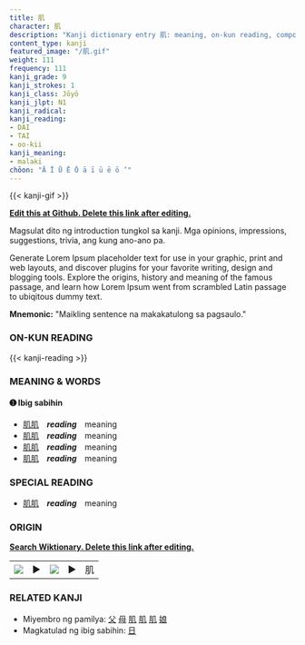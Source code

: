 ```yaml
---
title: 肌
character: 肌
description: "Kanji dictionary entry 肌: meaning, on-kun reading, compounds, origin, related kanji"
content_type: kanji
featured_image: "/肌.gif"
weight: 111
frequency: 111
kanji_grade: 9
kanji_strokes: 1
kanji_class: Jōyō
kanji_jlpt: N1
kanji_radical: 
kanji_reading: 
- DAI
- TAI
- oo-kii
kanji_meaning:
- malaki
chōon: "Ā Ī Ū Ē Ō ā ī ū ē ō ’"
---
```

[//]: # (Don't edit the line below. Kanji animated GIF code is automatically generated.)
{{< kanji-gif >}}

[//]: # (Edit below this line.)

**[Edit this at Github. Delete this link after editing.](https://github.com/tim0g/tim/tree/main/content/kanji/肌/index.md)**

Magsulat dito ng introduction tungkol sa kanji. Mga opinions, impressions, suggestions, trivia, ang kung ano-ano pa.

Generate Lorem Ipsum placeholder text for use in your graphic, print and web layouts, and discover plugins for your favorite writing, design and blogging tools. Explore the origins, history and meaning of the famous passage, and learn how Lorem Ipsum went from scrambled Latin passage to ubiqitous dummy text.
 
**Mnemonic:** "Maikling sentence na makakatulong sa pagsaulo."

### ON-KUN READING

[//]: # (Don't edit the line below. ON-KUN READING code is automatically generated.)
{{< kanji-reading >}}

### MEANING & WORDS

#### ➊ **Ibig sabihin**
  - [肌](../肌)[肌](../肌)　***reading***　meaning
  - [肌](../肌)[肌](../肌)　***reading***　meaning
  - [肌](../肌)[肌](../肌)　***reading***　meaning
  - [肌](../肌)[肌](../肌)　***reading***　meaning

### SPECIAL READING
  - [肌](../肌)[肌](../肌)　***reading***　meaning

### ORIGIN

**[Search Wiktionary. Delete this link after editing.](https://wiktionary.org/wiki/肌)**
<table class="kanji-table"><tr><td>
<img src="60px-肌-bronze.svg.png">
</td><td>▶</td><td>
<img src="60px-肌-oracle.svg.png">
</td><td>▶</td>
<td class="kanji-origin">肌</td>
</tr></table>

### RELATED KANJI
- Miyembro ng pamilya: [父](../父) [母](../母) [肌](../肌) [肌](../肌) [肌](../肌) [娘](../娘)
- Magkatulad ng ibig sabihin: [日](../日)

